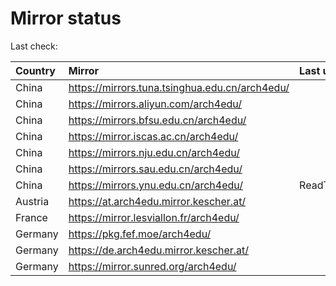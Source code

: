 <script src="./time.js"></script>
# Mirror status
Last check: <script type="text/javascript">localize(1685238262.0039294);</script>

|Country|Mirror|Last update|
|:------|:-----|:----------|
|China|https://mirrors.tuna.tsinghua.edu.cn/arch4edu/|<script type="text/javascript">localize(1685212099);</script>|
|China|https://mirrors.aliyun.com/arch4edu/|<script type="text/javascript">localize(1685212099);</script>|
|China|https://mirrors.bfsu.edu.cn/arch4edu/|<script type="text/javascript">localize(1685212099);</script>|
|China|https://mirror.iscas.ac.cn/arch4edu/|<script type="text/javascript">localize(1685212099);</script>|
|China|https://mirrors.nju.edu.cn/arch4edu/|<script type="text/javascript">localize(1685126025);</script>|
|China|https://mirrors.sau.edu.cn/arch4edu/|<script type="text/javascript">localize(1673850842);</script>|
|China|https://mirrors.ynu.edu.cn/arch4edu/|ReadTimeout|
|Austria|https://at.arch4edu.mirror.kescher.at/|<script type="text/javascript">localize(1685212099);</script>|
|France|https://mirror.lesviallon.fr/arch4edu/|<script type="text/javascript">localize(1685212099);</script>|
|Germany|https://pkg.fef.moe/arch4edu/|<script type="text/javascript">localize(1685212099);</script>|
|Germany|https://de.arch4edu.mirror.kescher.at/|<script type="text/javascript">localize(1685212099);</script>|
|Germany|https://mirror.sunred.org/arch4edu/|<script type="text/javascript">localize(1685212099);</script>|

<script src="./tablefilter/tablefilter.js"></script>
<script src="./table.js"></script>